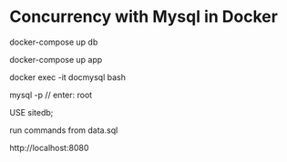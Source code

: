 # Concurrency with Mysql in Docker

docker-compose up db

docker-compose up app

docker exec -it docmysql bash

mysql -p    // enter: root

USE sitedb;

run commands from data.sql

http://localhost:8080
